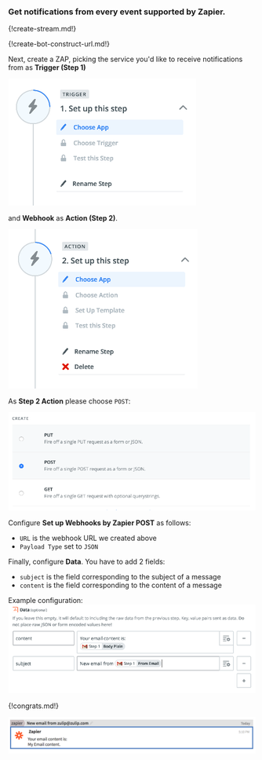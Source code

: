 ### Get notifications from every event supported by Zapier.

{!create-stream.md!}

{!create-bot-construct-url.md!}

Next, create a ZAP, picking the service you'd like
to receive notifications from as **Trigger (Step 1)**

![](/static/images/integrations/zapier/001.png)

and **Webhook** as **Action (Step 2)**.

![](/static/images/integrations/zapier/002.png)

As **Step 2 Action** please choose `POST`:

![](/static/images/integrations/zapier/003.png)

Configure **Set up Webhooks by Zapier POST** as follows:

* `URL` is the webhook URL we created above
* `Payload Type` set to `JSON`

Finally, configure **Data**. You have to add 2 fields:

* `subject` is the field corresponding to the subject of a message
* `content` is the field corresponding to the content of a message

Example configuration:
![](/static/images/integrations/zapier/004.png)

{!congrats.md!}

![](/static/images/integrations/zapier/005.png)
